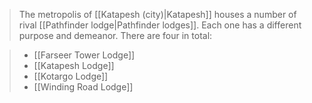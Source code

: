 > The metropolis of [[Katapesh (city)|Katapesh]] houses a number of rival [[Pathfinder lodge|Pathfinder lodges]]. Each one has a different purpose and demeanor. There are four in total:

> - [[Farseer Tower Lodge]]
> - [[Katapesh Lodge]]
> - [[Kotargo Lodge]]
> - [[Winding Road Lodge]]







